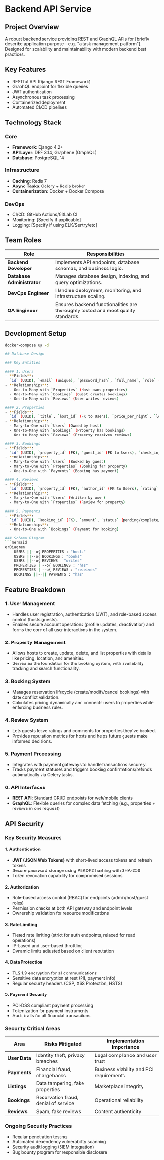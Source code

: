 # Backend API Service  

## Project Overview  
A robust backend service providing REST and GraphQL APIs for [briefly describe application purpose - e.g. "a task management platform"]. Designed for scalability and maintainability with modern backend best practices.  

## Key Features  
- RESTful API (Django REST Framework)  
- GraphQL endpoint for flexible queries  
- JWT authentication  
- Asynchronous task processing  
- Containerized deployment  
- Automated CI/CD pipelines  

## Technology Stack  

### Core  
- **Framework**: Django 4.2+  
- **API Layer**: DRF 3.14, Graphene (GraphQL)  
- **Database**: PostgreSQL 14  

### Infrastructure  
- **Caching**: Redis 7  
- **Async Tasks**: Celery + Redis broker  
- **Containerization**: Docker + Docker Compose  

### DevOps  
- CI/CD: GitHub Actions/GitLab CI  
- Monitoring: [Specify if applicable]  
- Logging: [Specify if using ELK/Sentry/etc]  

## Team Roles  

| Role                   | Responsibilities                                                                 |
|------------------------|---------------------------------------------------------------------------------|
| **Backend Developer**  | Implements API endpoints, database schemas, and business logic.                 |
| **Database Administrator** | Manages database design, indexing, and query optimizations.                |
| **DevOps Engineer**    | Handles deployment, monitoring, and infrastructure scaling.                   |
| **QA Engineer**        | Ensures backend functionalities are thoroughly tested and meet quality standards. |  

## Development Setup  
```bash
docker-compose up -d

## Database Design

### Key Entities

#### 1. Users
- **Fields**:  
  `id` (UUID), `email` (unique), `password_hash`, `full_name`, `role` (host/guest)  
- **Relationships**:  
  - One-to-Many with `Properties` (Host owns properties)  
  - One-to-Many with `Bookings` (Guest creates bookings)  
  - One-to-Many with `Reviews` (User writes reviews)  

#### 2. Properties
- **Fields**:  
  `id` (UUID), `title`, `host_id` (FK to Users), `price_per_night`, `location`  
- **Relationships**:  
  - Many-to-One with `Users` (Owned by host)  
  - One-to-Many with `Bookings` (Property has bookings)  
  - One-to-Many with `Reviews` (Property receives reviews)  

#### 3. Bookings
- **Fields**:  
  `id` (UUID), `property_id` (FK), `guest_id` (FK to Users), `check_in_date`, `total_price`  
- **Relationships**:  
  - Many-to-One with `Users` (Booked by guest)  
  - Many-to-One with `Properties` (Booking for property)  
  - One-to-One with `Payments` (Booking has payment)  

#### 4. Reviews
- **Fields**:  
  `id` (UUID), `property_id` (FK), `author_id` (FK to Users), `rating` (1-5), `comment`  
- **Relationships**:  
  - Many-to-One with `Users` (Written by user)  
  - Many-to-One with `Properties` (Review for property)  

#### 5. Payments
- **Fields**:  
  `id` (UUID), `booking_id` (FK), `amount`, `status` (pending/complete/refunded), `payment_method`  
- **Relationships**:  
  - One-to-One with `Bookings` (Payment for booking)  

### Schema Diagram
```mermaid
erDiagram
    USERS ||--o{ PROPERTIES : "hosts"
    USERS ||--o{ BOOKINGS : "books"
    USERS ||--o{ REVIEWS : "writes"
    PROPERTIES ||--o{ BOOKINGS : "has"
    PROPERTIES ||--o{ REVIEWS : "receives"
    BOOKINGS ||--|| PAYMENTS : "has"
```

## Feature Breakdown

### 1. User Management
- Handles user registration, authentication (JWT), and role-based access control (hosts/guests).  
- Enables secure account operations (profile updates, deactivation) and forms the core of all user interactions in the system.

### 2. Property Management
- Allows hosts to create, update, delete, and list properties with details like pricing, location, and amenities.  
- Serves as the foundation for the booking system, with availability tracking and search functionality.

### 3. Booking System
- Manages reservation lifecycle (create/modify/cancel bookings) with date conflict validation.  
- Calculates pricing dynamically and connects users to properties while enforcing business rules.

### 4. Review System
- Lets guests leave ratings and comments for properties they've booked.  
- Provides reputation metrics for hosts and helps future guests make informed decisions.

### 5. Payment Processing
- Integrates with payment gateways to handle transactions securely.  
- Tracks payment statuses and triggers booking confirmations/refunds automatically via Celery tasks.

### 6. API Interfaces
- **REST API**: Standard CRUD endpoints for web/mobile clients  
- **GraphQL**: Flexible queries for complex data fetching (e.g., properties + reviews in one request)  


## API Security

### Key Security Measures

#### 1. Authentication
- **JWT (JSON Web Tokens)** with short-lived access tokens and refresh tokens
- Secure password storage using PBKDF2 hashing with SHA-256
- Token revocation capability for compromised sessions

#### 2. Authorization
- Role-based access control (RBAC) for endpoints (admin/host/guest roles)
- Permission checks at both API gateway and endpoint levels
- Ownership validation for resource modifications

#### 3. Rate Limiting
- Tiered rate limiting (strict for auth endpoints, relaxed for read operations)
- IP-based and user-based throttling
- Dynamic limits adjusted based on client reputation

#### 4. Data Protection
- TLS 1.3 encryption for all communications
- Sensitive data encryption at rest (PII, payment info)
- Regular security headers (CSP, XSS Protection, HSTS)

#### 5. Payment Security
- PCI-DSS compliant payment processing
- Tokenization for payment instruments
- Audit trails for all financial transactions

### Security Critical Areas

| Area               | Risks Mitigated                          | Implementation Importance              |
|--------------------|------------------------------------------|----------------------------------------|
| **User Data**      | Identity theft, privacy breaches        | Legal compliance and user trust        |
| **Payments**       | Financial fraud, chargebacks            | Business viability and PCI requirements|
| **Listings**       | Data tampering, fake properties         | Marketplace integrity                 |
| **Bookings**       | Reservation fraud, denial of service    | Operational reliability               |
| **Reviews**        | Spam, fake reviews                      | Content authenticity                  |

### Ongoing Security Practices
- Regular penetration testing
- Automated dependency vulnerability scanning
- Security audit logging (SIEM integration)
- Bug bounty program for responsible disclosure